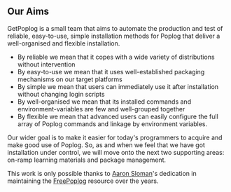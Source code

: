 ## Our Aims

GetPoplog is a small team that aims to automate the production and test of reliable, easy-to-use, simple installation methods for Poplog that deliver a well-organised and flexible installation.
- By reliable we mean that it copes with a wide variety of distributions without intervention
- By easy-to-use we mean that it uses well-established packaging mechanisms on our target platforms
- By simple we mean that users can immediately use it after installation without changing login scripts
- By well-organised we mean that its installed commands and environment-variables are few and well-grouped together
- By flexible we mean that advanced users can easily configure the full array of Poplog commands and linkage by environment variables.

Our wider goal is to make it easier for today's programmers to acquire and make good use of Poplog. So, as and when we feel that we have got installation under control, we will move onto the next two supporting areas: on-ramp learning materials and package management. 

This work is only possible thanks to [Aaron Sloman](https://www.turing.ac.uk/people/researchers/aaron-sloman)'s dedication in maintaining the [FreePoplog](https://www.cs.bham.ac.uk/research/projects/poplog/freepoplog.html) resource over the years.
